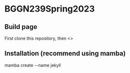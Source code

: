 # BGGN239Spring2023

## Build page
First clone this repository, then
<<cd BGGN239Spring2023
bundle init
bundle add jekyll  jekyll-default-layout jekyll-feed jekyll-optional-front-matter jekyll-paginate jekyll-redirect-from jekyll-relative-links jekyll-sitemap  classifier-reborn
jekyll build>>


## Installation (recommend using mamba)
mamba create --name jekyll

